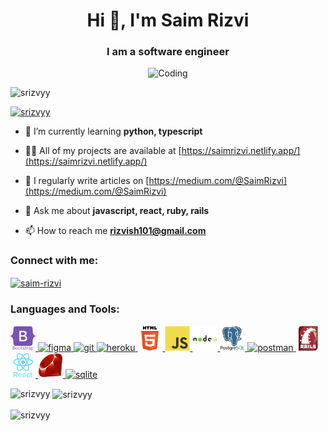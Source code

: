<!-- [![MasterHead](https://wallpapercave.com/wp/wp7039131.png)](https://saimrizvi.netlify.app/)  -->
<h1 align="center">Hi 👋, I'm Saim Rizvi</h1>
<h3 align="center">I am a software engineer</h3>
<p align="center">
<img  alt ="Coding" width="400" src="https://secretmag.ru/imgs/2019/11/18/16/3659961/4c76f0d649a2246740850eb9a26cfda93060fa53.gif">
</p>
<p align="left"> <img src="https://komarev.com/ghpvc/?username=srizvyy&label=Profile%20views&color=0e75b6&style=flat" alt="srizvyy" /> </p>

<p align="left"> <a href="https://github.com/ryo-ma/github-profile-trophy"><img src="https://github-profile-trophy.vercel.app/?username=srizvyy" alt="srizvyy" /></a> </p>

- 🌱 I’m currently learning **python, typescript**

- 👨‍💻 All of my projects are available at [https://saimrizvi.netlify.app/](https://saimrizvi.netlify.app/)

- 📝 I regularly write articles on [https://medium.com/@SaimRizvi](https://medium.com/@SaimRizvi)

- 💬 Ask me about **javascript, react, ruby, rails**

- 📫 How to reach me **rizvish101@gmail.com**

<h3 align="left">Connect with me:</h3>
<p align="left">
<a href="https://linkedin.com/in/saim-rizvi" target="blank"><img align="center" src="https://raw.githubusercontent.com/rahuldkjain/github-profile-readme-generator/master/src/images/icons/Social/linked-in-alt.svg" alt="saim-rizvi" height="30" width="40" /></a>
</p>

<h3 align="left">Languages and Tools:</h3>
<p align="left"> <a href="https://getbootstrap.com" target="_blank" rel="noreferrer"> <img src="https://raw.githubusercontent.com/devicons/devicon/master/icons/bootstrap/bootstrap-plain-wordmark.svg" alt="bootstrap" width="40" height="40"/> </a> <a href="https://www.figma.com/" target="_blank" rel="noreferrer"> <img src="https://www.vectorlogo.zone/logos/figma/figma-icon.svg" alt="figma" width="40" height="40"/> </a> <a href="https://git-scm.com/" target="_blank" rel="noreferrer"> <img src="https://www.vectorlogo.zone/logos/git-scm/git-scm-icon.svg" alt="git" width="40" height="40"/> </a> <a href="https://heroku.com" target="_blank" rel="noreferrer"> <img src="https://www.vectorlogo.zone/logos/heroku/heroku-icon.svg" alt="heroku" width="40" height="40"/> </a> <a href="https://www.w3.org/html/" target="_blank" rel="noreferrer"> <img src="https://raw.githubusercontent.com/devicons/devicon/master/icons/html5/html5-original-wordmark.svg" alt="html5" width="40" height="40"/> </a> <a href="https://developer.mozilla.org/en-US/docs/Web/JavaScript" target="_blank" rel="noreferrer"> <img src="https://raw.githubusercontent.com/devicons/devicon/master/icons/javascript/javascript-original.svg" alt="javascript" width="40" height="40"/> </a> <a href="https://nodejs.org" target="_blank" rel="noreferrer"> <img src="https://raw.githubusercontent.com/devicons/devicon/master/icons/nodejs/nodejs-original-wordmark.svg" alt="nodejs" width="40" height="40"/> </a> <a href="https://www.postgresql.org" target="_blank" rel="noreferrer"> <img src="https://raw.githubusercontent.com/devicons/devicon/master/icons/postgresql/postgresql-original-wordmark.svg" alt="postgresql" width="40" height="40"/> </a> <a href="https://postman.com" target="_blank" rel="noreferrer"> <img src="https://www.vectorlogo.zone/logos/getpostman/getpostman-icon.svg" alt="postman" width="40" height="40"/> </a> <a href="https://rubyonrails.org" target="_blank" rel="noreferrer"> <img src="https://raw.githubusercontent.com/devicons/devicon/master/icons/rails/rails-original-wordmark.svg" alt="rails" width="40" height="40"/> </a> <a href="https://reactjs.org/" target="_blank" rel="noreferrer"> <img src="https://raw.githubusercontent.com/devicons/devicon/master/icons/react/react-original-wordmark.svg" alt="react" width="40" height="40"/> </a> <a href="https://www.ruby-lang.org/en/" target="_blank" rel="noreferrer"> <img src="https://raw.githubusercontent.com/devicons/devicon/master/icons/ruby/ruby-original.svg" alt="ruby" width="40" height="40"/> </a> <a href="https://www.sqlite.org/" target="_blank" rel="noreferrer"> <img src="https://www.vectorlogo.zone/logos/sqlite/sqlite-icon.svg" alt="sqlite" width="40" height="40"/> </a> </p>

<p><img align="left" src="https://github-readme-stats.vercel.app/api/top-langs?username=srizvyy&show_icons=true&locale=en&layout=compact" alt="srizvyy" /></p>

<p>&nbsp;<img align="center" src="https://github-readme-stats.vercel.app/api?username=srizvyy&show_icons=true&locale=en" alt="srizvyy" /></p>

<p><img align="center" src="https://github-readme-streak-stats.herokuapp.com/?user=srizvyy&" alt="srizvyy" /></p>







<!---
srizvyy/srizvyy is a ✨ special ✨ repository because its `README.md` (this file) appears on your GitHub profile.
You can click the Preview link to take a look at your changes.
--->
